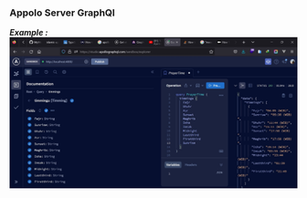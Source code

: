 ### Appolo Server GraphQl

***Example :***  
![Example Apollo Server](https://raw.githubusercontent.com/codesyariah122/islamic-app-api-graphql/main/example/apollo-server-graphql.jpg "Apollo Server GraphQl")